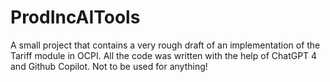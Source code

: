 # ProdIncAITools
A small project that contains a very rough draft of an implementation of the Tariff module in OCPI. All the code was written with the help of ChatGPT 4 and Github Copilot. Not to be used for anything!
